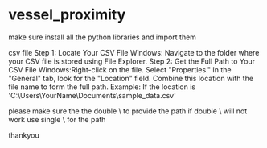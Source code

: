 # vessel_proximity

make sure install all the python libraries and import them

csv file
Step 1: Locate Your CSV File
Windows: Navigate to the folder where your CSV file is stored using File Explorer.
Step 2: Get the Full Path to Your CSV File
Windows:Right-click on the file.
Select "Properties."
In the "General" tab, look for the "Location" field. Combine this location with the file name to form the full path.
Example: If the location is 'C:\\Users\\YourName\\Documents\\sample_data.csv'

please make sure the the double \\ to provide the path if double \\ will not work use single \ for the path

thankyou
